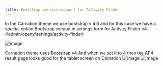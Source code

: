 ```yaml
---
title: Bootstrap version support for Activity Finder
---
```


In the Carnation theme we use bootstrap v 4.6 and for this case we have a special option Bootstrap version in settings form for Activity Finder v4
(/admin/openy/settings/activity-finder)

![image](https://user-images.githubusercontent.com/563412/130978526-fd949acf-1b00-4d20-93f0-cb339a23cb65.png)

Carnation theme uses Bootstrap v4
And when we set it to 4 then the AF4 result page looks good for the tablet screen on Carnation
![image](https://user-images.githubusercontent.com/563412/130978729-45954c96-2190-46c1-aa20-66cf596ab52d.png)
![image](https://user-images.githubusercontent.com/563412/130978794-6d99e3cb-8794-4e13-bc9d-c181458b237f.png)


